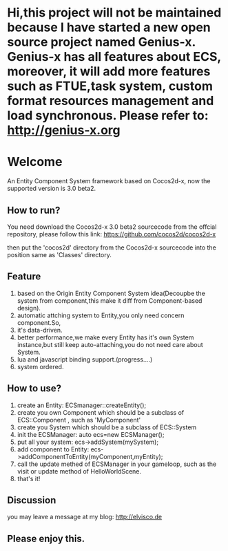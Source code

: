 Hi,this project will not be maintained because I have started a new open source project named Genius-x. Genius-x has all features about ECS, moreover, it  will add more features such as FTUE,task system, custom format resources management and load synchronous. Please refer to: http://genius-x.org 
==========


Welcome
==========
An Entity Component System framework based on Cocos2d-x, now the supported version is 3.0 beta2.


How to run?
-------------
You need download the Cocos2d-x 3.0 beta2 sourcecode from the offcial repository, please follow this link:
https://github.com/cocos2d/cocos2d-x 

then put the 'cocos2d' directory from the Cocos2d-x sourcecode into the position same as 'Classes' directory.


Feature
---------
1. based on the Origin Entity Component System idea(Decoupbe the system from component,this make it diff from Component-based design).
2. automatic attching system to Entity,you only need concern component.So,
3. it's data-driven.
4. better performance,we make every Entity has it's own System instance,but still keep auto-attaching,you do not need care about System.
5. lua and javascript binding support.(progress....)
6. system ordered.

How to use?
---------------
1. create an Entity: ECSmanager::createEntity(); 
2. create you own Component which should be a subclass of ECS::Component , such as 'MyComponent'
3. create you System which should be a subclass of ECS::System
4. init the ECSManager: auto ecs=new ECSManager();
5. put all your system: ecs->addSystem(mySystem);
6. add component to Entity: ecs->addComponentToEntity(myComponent,myEntity);
7. call the update methed of ECSManager in your gameloop, such as the visit or update method of HelloWorldScene.
8. that's it!
  
  
Discussion
-------------
you may leave a message at my blog: http://elvisco.de


Please enjoy this.
-------------------
